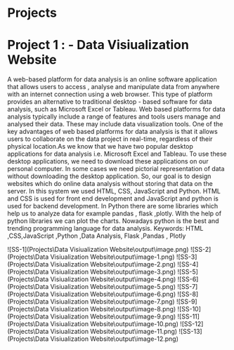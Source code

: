 # Projects

# Project 1 : - Data Visiualization Website

<p>A web-based platform for data analysis is an online software application that allows users
to access , analyse and manipulate data from anywhere with an internet connection using a
web browser. This type of platform provides an alternative to traditional desktop - based
software for data analysis, such as Microsoft Excel or Tableau. Web based platforms for data
analysis typically include a range of features and tools users manage and analysed their data.
These may include data visualization tools. One of the key advantages of web based platforms
for data analysis is that it allows users to collaborate on the data project in real-time, regardless
of their physical location.As we know that we have two popular desktop applications for data
analysis i.e. Microsoft Excel and Tableau. To use these desktop applications, we need to
download these applications on our personal computer. In some cases we need pictorial
representation of data without downloading the desktop application. So, our goal is to design
websites which do online data analysis without storing that data on the server. In this system
we used HTML, CSS, JavaScript and Python. HTML and CSS is used for front end
development and JavaScript and python is used for backend development. In Python there are
some libraries which help us to analyze data for example pandas , flask ,plotly. With the help
of python libraries we can plot the charts. Nowadays python is the best and trending
programming language for data analysis.
Keywords: HTML ,CSS,JavaScript ,Python ,Data Analysis, Flask ,Pandas , Plotly</p>

![SS-1](Projects\Data Visiualization Website\output\image.png)
![SS-2](Projects\Data Visiualization Website\output\image-1.png)
![SS-3](Projects\Data Visiualization Website\output\image-2.png)
![SS-4](Projects\Data Visiualization Website\output\image-3.png)
![SS-5](Projects\Data Visiualization Website\output\image-4.png)
![SS-6](Projects\Data Visiualization Website\output\image-5.png)
![SS-7](Projects\Data Visiualization Website\output\image-6.png)
![SS-8](Projects\Data Visiualization Website\output\image-7.png)
![SS-9](Projects\Data Visiualization Website\output\image-8.png)
![SS-10](Projects\Data Visiualization Website\output\image-9.png)
![SS-11](Projects\Data Visiualization Website\output\image-10.png)
![SS-12](Projects\Data Visiualization Website\output\image-11.png)
![SS-13](Projects\Data Visiualization Website\output\image-12.png)